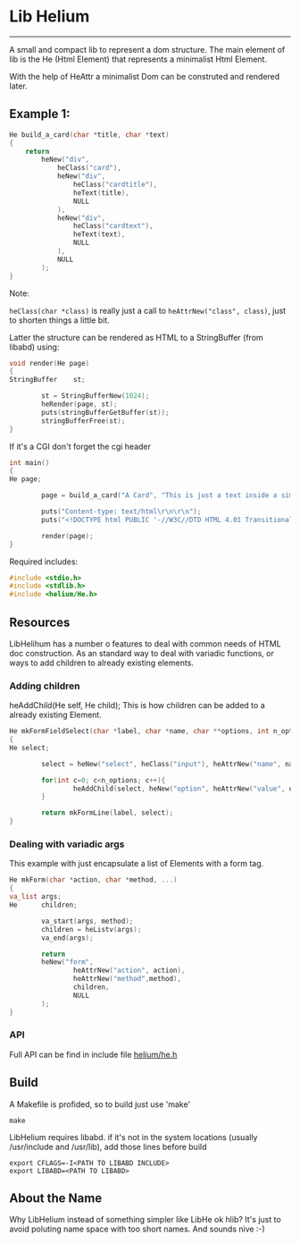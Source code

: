 # Lib Helium
------------

A small and compact lib to represent a dom structure.
The main element of lib is the He (Html Element) that represents a minimalist Html Element.

With the help of HeAttr a minimalist Dom can be construted and rendered later.

## Example 1:

```c
He build_a_card(char *title, char *text)
{
	return
		heNew("div",
			heClass("card"),
			heNew("div",
				heClass("cardtitle"),
				heText(title),
				NULL
			),
			heNew("div",
				heClass("cardtext"),
				heText(text),
				NULL
			),
			NULL
		);
}
```

Note:

```heClass(char *class)``` is really just a call to ```heAttrNew("class", class)```, just to shorten things a little bit.

Latter the structure can be rendered as HTML to a StringBuffer (from libabd) using:

```c
void render(He page)
{
StringBuffer    st;

        st = StringBufferNew(1024);
        heRender(page, st);
        puts(stringBufferGetBuffer(st));
        stringBufferFree(st);
}
```

If it's a CGI don't forget the cgi header

```c
int main()
{
He page;

        page = build_a_card("A Card", "This is just a text inside a simple card");

        puts("Content-type: text/html\r\n\r\n");
        puts("<!DOCTYPE html PUBLIC '-//W3C//DTD HTML 4.01 Transitional//EN'>");

		render(page);
}
```

Required includes:

```c
#include <stdio.h>
#include <stdlib.h>
#include <helium/He.h>
```
## Resources

LibHelihum has a number o features to deal with common needs of HTML doc construction.
As an standard way to deal with variadic functions, or ways to add children to already existing elements.

### Adding children

heAddChild(He self, He child); This is how children can be added to a already existing Element.

```c
He mkFormFieldSelect(char *label, char *name, char **options, int n_options)
{
He select;

        select = heNew("select", heClass("input"), heAttrNew("name", name), NULL);

        for(int c=0; c<n_options; c++){
                heAddChild(select, heNew("option", heAttrNew("value", options[c]), heText(options[c]), NULL));
        }

        return mkFormLine(label, select);
}
```

### Dealing with variadic args

This example with just encapsulate a list of Elements with a form tag.
```c
He mkForm(char *action, char *method, ...)
{
va_list args;
He      children;

        va_start(args, method);
        children = heListv(args);
        va_end(args);

        return
		heNew("form",
				heAttrNew("action", action),
				heAttrNew("method",method),
                children,
                NULL
        );
}
```
### API

Full API can be find in include file [helium/he.h](helium/he.h)

## Build

A Makefile is profided, so to build just use 'make'

	make

LibHelium requires libabd.
if it's not in the system locations (usually /usr/include and /usr/lib), add those lines before build

	export CFLAGS=-I<PATH TO LIBABD INCLUDE>
	export LIBABD=<PATH TO LIBABD>


## About the Name

Why LibHelium instead of something simpler like LibHe ok hlib?
It's just to avoid poluting name space with too short names.
And sounds nive :-)




